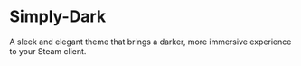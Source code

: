 # Simply-Dark
A sleek and elegant theme that brings a darker, more immersive experience to your Steam client.
